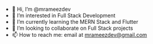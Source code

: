 - 👋 Hi, I’m @mrameezdev
- 👀 I’m interested in Full Stack Development
- 🌱 I’m currently learning the MERN Stack and Flutter
- 💞️ I’m looking to collaborate on Full Stack projects
- 📫 How to reach me: email at mrameezdev@gmail.com

<!---
mrameezdev/mrameezdev is a ✨ special ✨ repository because its `README.md` (this file) appears on your GitHub profile.
You can click the Preview link to take a look at your changes.
--->
